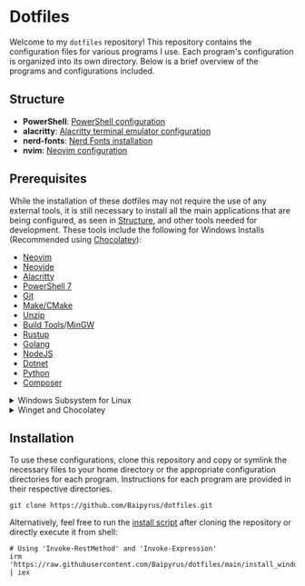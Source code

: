 # Dotfiles

Welcome to my `dotfiles` repository! This repository contains the configuration files
for various programs I use. Each program's configuration is organized into its own
directory. Below is a brief overview of the programs and configurations included.

## Structure

- **PowerShell**: [PowerShell configuration](./PowerShell)
- **alacritty**: [Alacritty terminal emulator configuration](./alacritty)
- **nerd-fonts**: [Nerd Fonts installation](./nerd-fonts)
- **nvim**: [Neovim configuration](./nvim)

## Prerequisites

While the installation of these dotfiles may not require the use of any external
tools, it is still necessary to install all the main applications that are being
configured, as seen in [Structure](#structure), and other tools needed for development.
These tools include the following for Windows Installs (Recommended using [Chocolatey](https://chocolatey.org/)):

- [Neovim](https://neovim.io/)
- [Neovide](https://neovide.dev/)
- [Alacritty](https://alacritty.org/)
- [PowerShell 7](https://github.com/PowerShell/PowerShell)
- [Git](https://git-scm.com/downloads)
- [Make/CMake](https://cmake.org/)
- [Unzip](https://community.chocolatey.org/packages/unzip)
- [Build Tools](https://github.com/bycloudai/InstallVSBuildToolsWindows)/[MinGW](https://www.mingw-w64.org/downloads/)
- [Rustup](https://www.rust-lang.org/tools/install)
- [Golang](https://go.dev/dl/)
- [NodeJS](https://nodejs.org/en)
- [Dotnet](https://dotnet.microsoft.com/en-us/)
- [Python](https://www.python.org/)
- [Composer](https://getcomposer.org/)

<details><summary>Windows Subsystem for Linux</summary>

```bash
sudo apt update
curl -fsSL https://deb.nodesource.com/setup_lts.x -o nodesource_setup.sh
sudo -E bash nodesource_setup.sh
sudo add-apt-repository ppa:neovim-ppa/unstable -y
sudo apt install make gcc ripgrep unzip git xclip neovim nodejs python3-venv
curl https://sh.rustup.rs -sSf | sh
curl -LO https://go.dev/dl/go1.23.2.linux-amd64.tar.gz
sudo rm -rf /usr/local/go
sudo tar -C /usr/local -xzf go1.23.2.linux-amd64.tar.gz
export PATH=$PATH:/usr/local/go/bin
```

</details>

<details><summary>Winget and Chocolatey</summary>

```pwsh
winget install chocolatey.chocolatey Neovide.Neovide Alacritty.Alacritty Git.Git GoLang.Go Microsoft.DotNet.SDK.8 OpenJS.NodeJS.LTS Python.Python.3.12 Rustlang.Rustup
choco install neovim ripgrep curl wget fd unzip gzip mingw make
```

</details>

## Installation

To use these configurations, clone this repository and copy or symlink the necessary
files to your home directory or the appropriate configuration directories for each
program. Instructions for each program are provided in their respective directories.

```pwsh
git clone https://github.com/Baipyrus/dotfiles.git
```

Alternatively, feel free to run the [install script](./install_windows.ps1) after
cloning the repository or directly execute it from shell:

```pwsh
# Using 'Invoke-RestMethod' and 'Invoke-Expression'
irm 'https://raw.githubusercontent.com/Baipyrus/dotfiles/main/install_windows.ps1' | iex
```
